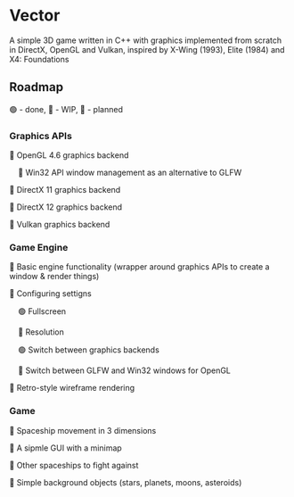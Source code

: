 # Vector
A simple 3D game written in C++ with graphics implemented from scratch in DirectX, OpenGL and Vulkan, inspired by X-Wing (1993), Elite (1984) and X4: Foundations

## Roadmap
🟢 - done, 🚧 - WIP, 🔴 - planned

### Graphics APIs
🚧 OpenGL 4.6 graphics backend

&nbsp;&nbsp;&nbsp;&nbsp;🔴 Win32 API window management as an alternative to GLFW

🚧 DirectX 11 graphics backend

🔴 DirectX 12 graphics backend

🔴 Vulkan graphics backend

### Game Engine
🚧 Basic engine functionality (wrapper around graphics APIs to create a window & render things)

🚧 Configuring settigns

&nbsp;&nbsp;&nbsp;&nbsp;🟢 Fullscreen

&nbsp;&nbsp;&nbsp;&nbsp;🔴 Resolution

&nbsp;&nbsp;&nbsp;&nbsp;🟢 Switch between graphics backends

&nbsp;&nbsp;&nbsp;&nbsp;🔴 Switch between GLFW and Win32 windows for OpenGL

🔴 Retro-style wireframe rendering

### Game
🔴 Spaceship movement in 3 dimensions

🔴 A sipmle GUI with a minimap

🔴 Other spaceships to fight against

🔴 Simple background objects (stars, planets, moons, asteroids)